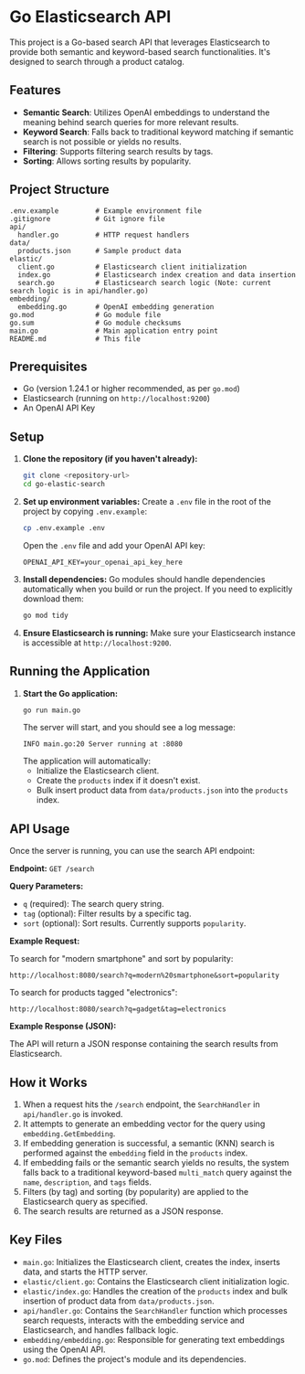 # Go Elasticsearch API

This project is a Go-based search API that leverages Elasticsearch to provide both semantic and keyword-based search functionalities. It's designed to search through a product catalog.

## Features

- **Semantic Search**: Utilizes OpenAI embeddings to understand the meaning behind search queries for more relevant results.
- **Keyword Search**: Falls back to traditional keyword matching if semantic search is not possible or yields no results.
- **Filtering**: Supports filtering search results by tags.
- **Sorting**: Allows sorting results by popularity.

## Project Structure

```
.env.example         # Example environment file
.gitignore           # Git ignore file
api/
  handler.go         # HTTP request handlers
data/
  products.json      # Sample product data
elastic/
  client.go          # Elasticsearch client initialization
  index.go           # Elasticsearch index creation and data insertion
  search.go          # Elasticsearch search logic (Note: current search logic is in api/handler.go)
embedding/
  embedding.go       # OpenAI embedding generation
go.mod               # Go module file
go.sum               # Go module checksums
main.go              # Main application entry point
README.md            # This file
```

## Prerequisites

- Go (version 1.24.1 or higher recommended, as per `go.mod`)
- Elasticsearch (running on `http://localhost:9200`)
- An OpenAI API Key

## Setup

1.  **Clone the repository (if you haven't already):**
    ```bash
    git clone <repository-url>
    cd go-elastic-search
    ```

2.  **Set up environment variables:**
    Create a `.env` file in the root of the project by copying `.env.example`:
    ```bash
    cp .env.example .env
    ```
    Open the `.env` file and add your OpenAI API key:
    ```
    OPENAI_API_KEY=your_openai_api_key_here
    ```

3.  **Install dependencies:**
    Go modules should handle dependencies automatically when you build or run the project. If you need to explicitly download them:
    ```bash
    go mod tidy
    ```

4.  **Ensure Elasticsearch is running:**
    Make sure your Elasticsearch instance is accessible at `http://localhost:9200`.

## Running the Application

1.  **Start the Go application:**
    ```bash
    go run main.go
    ```
    The server will start, and you should see a log message:
    ```
    INFO main.go:20 Server running at :8080
    ```
    The application will automatically:
    - Initialize the Elasticsearch client.
    - Create the `products` index if it doesn't exist.
    - Bulk insert product data from `data/products.json` into the `products` index.

## API Usage

Once the server is running, you can use the search API endpoint:

**Endpoint:** `GET /search`

**Query Parameters:**

-   `q` (required): The search query string.
-   `tag` (optional): Filter results by a specific tag.
-   `sort` (optional): Sort results. Currently supports `popularity`.

**Example Request:**

To search for "modern smartphone" and sort by popularity:
```
http://localhost:8080/search?q=modern%20smartphone&sort=popularity
```

To search for products tagged "electronics":
```
http://localhost:8080/search?q=gadget&tag=electronics
```

**Example Response (JSON):**

The API will return a JSON response containing the search results from Elasticsearch.

## How it Works

1.  When a request hits the `/search` endpoint, the `SearchHandler` in `api/handler.go` is invoked.
2.  It attempts to generate an embedding vector for the query using `embedding.GetEmbedding`.
3.  If embedding generation is successful, a semantic (KNN) search is performed against the `embedding` field in the `products` index.
4.  If embedding fails or the semantic search yields no results, the system falls back to a traditional keyword-based `multi_match` query against the `name`, `description`, and `tags` fields.
5.  Filters (by tag) and sorting (by popularity) are applied to the Elasticsearch query as specified.
6.  The search results are returned as a JSON response.

## Key Files

-   `main.go`: Initializes the Elasticsearch client, creates the index, inserts data, and starts the HTTP server.
-   `elastic/client.go`: Contains the Elasticsearch client initialization logic.
-   `elastic/index.go`: Handles the creation of the `products` index and bulk insertion of product data from `data/products.json`.
-   `api/handler.go`: Contains the `SearchHandler` function which processes search requests, interacts with the embedding service and Elasticsearch, and handles fallback logic.
-   `embedding/embedding.go`: Responsible for generating text embeddings using the OpenAI API.
-   `go.mod`: Defines the project's module and its dependencies.